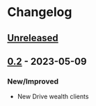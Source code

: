 # Changelog

## [Unreleased]

## [0.2] - 2023-05-09

### New/Improved

-   New Drive wealth clients

[Unreleased]: https://github.com/baas-devops-reference/drive-wealth-clients/compare/0.2...HEAD

[0.2]: https://github.com/baas-devops-reference/drive-wealth-clients/compare/af121fe99e1fd2d79589850c76b2b472f67e424b...0.2

